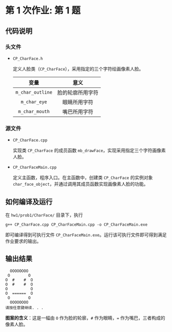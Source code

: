 # 第 1 次作业: 第 1 题

## 代码说明

### 头文件

- `CP_CharFace.h`

  定义人脸类（`CP_CharFace`），采用指定的三个字符绘画像素人脸。

  |       变量       |       意义       |
  | :--------------: | :--------------: |
  | `m_char_outline` | 脸的轮廓所用字符 |
  |   `m_char_eye`   |   眼睛所用字符   |
  |  `m_char_mouth`  |   嘴巴所用字符   |

### 源文件

- `CP_CharFace.cpp`

  实现类 `CP_CharFace` 的成员函数 `mb_drawFace`，实现采用指定三个字符画像素人脸。

- `CP_CharFaceMain.cpp`

  定义主函数，程序入口。在主函数中，创建类 `CP_CharFace` 的实例对象 `char_face_object`，并通过调用其成员函数实现画像素人脸的功能。

## 如何编译及运行

在 `hw1/prob1/CharFace/` 目录下，执行

```
g++ CP_CharFace.cpp CP_CharFaceMain.cpp -o CP_CharFaceMain.exe
```

即可编译得到可执行文件 `CP_CharFaceMain.exe`。运行该可执行文件即可得到满足作业要求的输出。

## 输出结果

```
  OOOOOOOO
 O        O
O  #    #  O
O  #    #  O
O          O
O  ======  O
 O        O
  OOOOOOOO
请按任意键继续. . .
```

**图案的含义**：这是一幅由 `O` 作为脸的轮廓，`#` 作为眼睛，`=` 作为嘴巴，三者构成的像素人脸。
